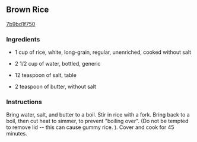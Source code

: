 ## Brown Rice

[7b9bd1f750](http://www.food.com/recipe/brown-rice-338028)

### Ingredients

 - 1 cup of rice, white, long-grain, regular, unenriched, cooked without salt

 - 2 1/2 cup of water, bottled, generic

 - 12 teaspoon of salt, table

 - 2 teaspoon of butter, without salt

### Instructions

Bring water, salt, and butter to a boil. Stir in rice with a fork. Bring back to a boil, then cut heat to simmer, to prevent "boiling over". (Do not be tempted to remove lid -- this can cause gummy rice. ). Cover and cook for 45 minutes.